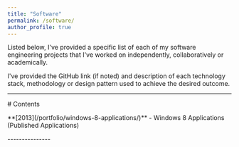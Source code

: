 ```yaml
---
title: "Software"
permalink: /software/
author_profile: true
---
```


Listed below, I've provided a specific list of each of my software engineering projects that I've worked on independently, collaboratively or academically.

I've provided the GitHub link (if noted) and description of each technology stack, methodology or design pattern used to achieve the desired outcome.

---------------
<p></p><p></p>
# Contents
<p></p>
**[2013](/portfolio/windows-8-applications/)** - Windows 8 Applications (Published Applications)


<p></p><p></p>
---------------
